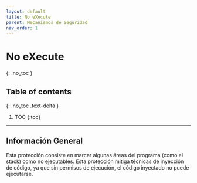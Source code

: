 ```yaml
---
layout: default
title: No eXecute
parent: Mecanismos de Seguridad
nav_order: 1
---
```


# No eXecute
{: .no_toc }

## Table of contents
{: .no_toc .text-delta }

1. TOC
{:toc}

---

## Información General

Esta protección consiste en marcar algunas áreas del programa (como el stack)
como no ejecutables. Esta protección mitiga técnicas de inyección de código,
ya que sin permisos de ejecución, el código inyectado no puede ejecutarse.